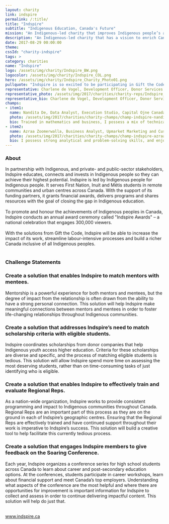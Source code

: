 ```yaml
---
layout: charity
link: indspire
permalink: /:title/
title: "Indspire"
subtitle: "Indigenous Education, Canada's Future"
mission: "An Indigenous-led charity that improves Indigenous people’s access to education"
description: "An Indigenous-led charity that has a vision to enrich Canada through Indigenous education and by empowering Indigenous communities."
date: 2017-08-29 00:00:00
theme:
cssId: "charity-indspire"
tags: >
category: charities
name: "Indspire"
logo: /assets/img/charity/Indspire_BW.png
logocolor: /assets/img/charity/Indspire_COL.png
hero: /assets/img/charity/Indspire_Charity_Photo01.png
pullquote: "Indspire is so excited to be participating in Gift the Code 2017! As a non-profit organization with limited resources, it’s sometimes difficult to stay on the leading edge of technology that will benefit the people we serve. Opportunities such as Gift the Code will make all the difference to our staff, our supporters and the Indigenous students and educators we support through our programming!"
representative: Charlene de Vogel, Development Officer, Donor Services
representative_photo: /assets/img/2017/charities/charity-reps/Indspire_CharlenedeVogel.png
representative_bio: Charlene de Vogel, Development Officer, Donor Services, joined the Indspire team in April 2017. In her role, Charlene works with third-party fundraisers to support their endeavours to raise funds for Indspire. She also supports the larger Development team in donor stewardship, cultivation and recognition. Charlene graduated with Honours from McMaster University with a dual degree in Communications and Peace Studies. Charlene is passionate about education and working to close the gap in access to education for Indigenous youth across Canada.
champs:
- item1:
  name: Nandita De, Data Analyst, Execution Studio, Capital Ojne Canada
  photo: /assets/img/2017/charities/charity-champs/champ-indspire-nandita.png
  bio: Trained in mathematics and business, I possess a mix of technical expertise and business acumen. As a Data Analyst, I enjoy working with data – specifically leveraging SQL and Python.
- item2:
  name: Azraa Zoomerwalla, Business Analyst, Upmarket Marketing and Customer Strategy, Capital One Canada
  photo: /assets/img/2017/charities/charity-champs/champ-indspire-azraa.png
  bio: I possess strong analytical and problem-solving skills, and enjoy being able to turn an abstract, loosely bounded problem into an actionable solution. In terms of a technical background, I have some basic knowledge of coding, experience with data visualization and database querying.
---
```

<h3 class="charity-anchored-title anchored-title">About</h3>
In partnership with Indigenous, and private- and public-sector stakeholders, Indspire educates, connects and invests in Indigenous people so they can achieve their highest potential. Indspire is led by Indigenous people for Indigenous people. It serves First Nation, Inuit and Métis students in remote communities and urban centres across Canada. With the support of its funding partners, it grants financial awards, delivers programs and shares resources with the goal of closing the gap in Indigenous education.
<br />
<br />
To promote and honour the achievements of Indigenous peoples in Canada, Indspire conducts an annual award ceremony called "Indspire Awards" –  a national celebration that engages 300,000 viewers.
<br />
<br />
With the solutions from Gift the Code, Indspire will be able to increase the impact of its work, streamline labour-intensive processes and build a richer Canada inclusive of all Indigenous peoples.
<br />
<br />
<h3 class="charity-anchored-title anchored-title">Challenge Statements</h3>

<div class="content-accordion">
  <div class="content-accordion-title">
    <span class="content-accordion-triangle-expand"></span>
    <h3>Create a solution that enables Indspire to match mentors with mentees.</h3>
  </div>

  <p class="content-accordion-body">
    Mentorship is a powerful experience for both mentors and mentees, but the degree of impact from the relationship is often drawn from the ability to have a strong personal connection. This solution will help Indspire make meaningful connections between mentors and mentees in order to foster life-changing relationships throughout Indigenous communities.
  </p>
</div>
<div class="content-accordion">
<div class="content-accordion-title">
    <span class="content-accordion-triangle-expand"></span>
    <h3>Create a solution that addresses Indspire’s need to match scholarship criteria with eligible students.</h3>
  </div>

  <p class="content-accordion-body">
    Indspire coordinates scholarships from donor companies that help Indigenous youth access higher education. Criteria for these scholarships are diverse and specific, and the process of matching eligible students is tedious. This solution will allow Indspire spend more time on assessing the most deserving students, rather than on time-consuming tasks of just identifying who is eligible.
  </p>
</div>
<div class="content-accordion">
<div class="content-accordion-title">
    <span class="content-accordion-triangle-expand"></span>
    <h3>Create a solution that enables Indspire to effectively train and evaluate Regional Reps.</h3>
  </div>

  <p class="content-accordion-body">
    As a nation-wide organization, Indspire works to provide consistent programming and impact to Indigenous communities throughout Canada. Regional Reps are an important part of this process as they are on the ground in each of Indspire’s geographic centres. Ensuring that the Regional Reps are effectively trained and have continued support throughout their work is imperative to Indspire’s  success. This solution will build a creative tool to help facilitate this currently tedious process.
  </p>
</div>
<div class="content-accordion">
<div class="content-accordion-title">
    <span class="content-accordion-triangle-expand"></span>
    <h3>Create a solution that engages Indspire members to give feedback on the Soaring Conference.</h3>
  </div>

  <p class="content-accordion-body">
    Each year, Indspire organizes a conference series for high school students across Canada to learn about career and post-secondary education options. At the conferences, students participate in career workshops, learn about financial support and meet Canada’s top employers. Understanding what aspects of the conference are the most helpful and where there are opportunities for improvement is important information for Indspire to collect and assess in order to continue delivering impactful content. This solution will help do just that.
  </p>
</div>

<br />
<a href="http://indspire.ca/">www.indspire.ca</a>
